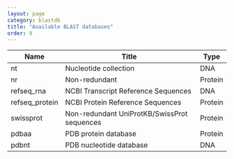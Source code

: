 ```yaml
---
layout: page
category: blastdb
title: "Available BLAST databases"
order: 0
---
```


|Name    |Title                |Type|
|--------|---------------------|----|
|nt      |Nucleotide collection|DNA |
|nr      |Non-redundant        |Protein|
|refseq_rna|NCBI Transcript Reference Sequences|DNA|
|refseq_protein|NCBI Protein Reference Sequences|Protein|
|swissprot|Non-redundant UniProtKB/SwissProt sequences|Protein|
|pdbaa|PDB protein database|Protein|
|pdbnt|PDB nucleotide database|DNA|
